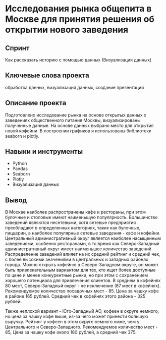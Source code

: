 # Исследования рынка общепита в Москве для принятия решения об открытии нового заведения

## Спринт

Как рассказать историю с помощью данных (Визуализация данных)
## Ключевые слова проекта

обработка данных, визуализация данных, создание презентаций
## Описание проекта

Подготовлено исследование рынка на основе открытых данных о заведениях общественного питания Москвы, визуализированы полученные данные. На основе данных выбрано место для открытия новой кофейни. В построении графиков я использованы библиотеки seaborn и plotly. 
## Навыки и инструменты

   * Python
   * Pandas
   * Seaborn
   * Plotly
   * Визуализация данных

## Вывод
В Москве наиболее распространены кафе и рестораны, при этом булочные и столовые имеют наименьшую популярность. Большинство заведений являются несетевыми, хотя сетевые предприятия преобладают в определенных категориях, таких как булочные, пиццерии, а наиболее популярные сетевые заведения - кафе и кофейни. Центральный административный округ является наиболее насыщенным заведениями, особенно ресторанами, в то время как Северо-Западный административный округ имеет наименьшее количество заведений. Распределение заведений влияет на их средний рейтинг и средний чек, с более высокими значениями в центральных и западных районах города.
Можно открыть кофейню в Северо-Западном округе, он может быть привлекательным вариантом для тех, кто ищет более доступные по цене и менее конкурентные рынки, но при этом с сохранением хорошего потенциала для привлечения клиентов. В среднем в кофейнях 80 мест, Северо-Западный округ - не исключение (87 мест в кофейнях). Рекомендуемое количество посадочных мест - 85. Цена за чашку кофе в районе 165 рублей. Средний чек в кофейнях этого района - 325 рублей.

Также неплохой вариант - Юго-Западный АО, кофеен в округе немного, но цена за чашку кофе выше, из-за чего может принести большую выручку. Рейтинг у кофеен в этом округе немного ниже, чем у Центрального и Северо-Западного. Рекомендуемое количество мест - 85, Цена за чашку кофе около 180 рублей, а средний чек 375. 
